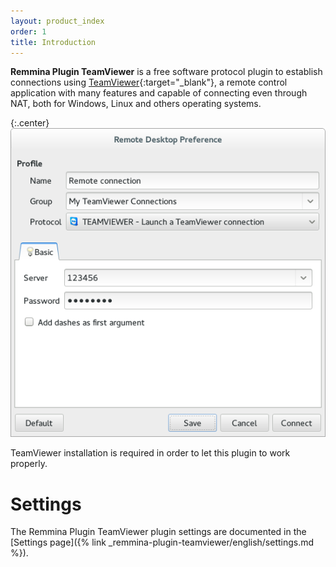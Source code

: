 ```yaml
---
layout: product_index
order: 1
title: Introduction
---
```

**Remmina Plugin TeamViewer** is a free software protocol plugin to establish
connections using [TeamViewer]{:target="_blank"}, a remote control application
with many features and capable of connecting even through NAT, both for Windows,
Linux and others operating systems.

{:.center}
![General Settings](/resources/remmina-plugin-teamviewer/archive/latest/english/general.png)

TeamViewer installation is required in order to let this plugin to work properly.

# Settings

The Remmina Plugin TeamViewer plugin settings are documented in the
[Settings page]({% link _remmina-plugin-teamviewer/english/settings.md %}).

[TeamViewer]: https://www.teamviewer.com/